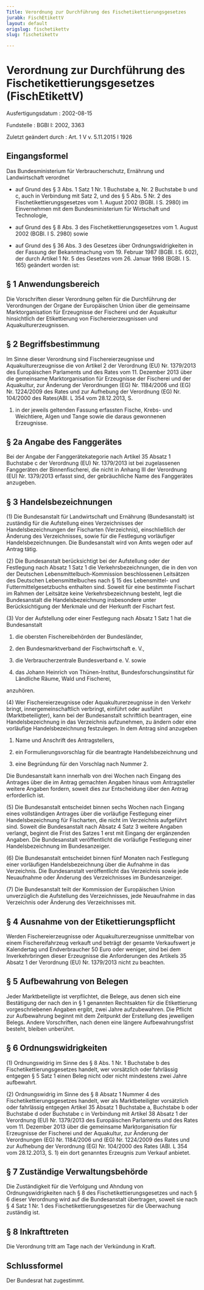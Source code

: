 ```yaml
---
Title: Verordnung zur Durchführung des Fischetikettierungsgesetzes
jurabk: FischEtikettV
layout: default
origslug: fischetikettv
slug: fischetikettv

---
```


# Verordnung zur Durchführung des Fischetikettierungsgesetzes (FischEtikettV)

Ausfertigungsdatum
:   2002-08-15

Fundstelle
:   BGBl I: 2002, 3363

Zuletzt geändert durch
:   Art. 1 V v. 5.11.2015 I 1926


## Eingangsformel

Das Bundesministerium für Verbraucherschutz, Ernährung und
Landwirtschaft verordnet

-   auf Grund des § 3 Abs. 1 Satz 1 Nr. 1 Buchstabe a, Nr. 2 Buchstabe b
    und c, auch in Verbindung mit Satz 2, und des § 5 Abs. 5 Nr. 2 des
    Fischetikettierungsgesetzes vom 1. August 2002 (BGBl. I S. 2980) im
    Einvernehmen mit dem Bundesministerium für Wirtschaft und Technologie,


-   auf Grund des § 8 Abs. 3 des Fischetikettierungsgesetzes vom 1. August
    2002 (BGBl. I S. 2980) sowie


-   auf Grund des § 36 Abs. 3 des Gesetzes über Ordnungswidrigkeiten in
    der Fassung der Bekanntmachung vom 19. Februar 1987 (BGBl. I S. 602),
    der durch Artikel 1 Nr. 5 des Gesetzes vom 26. Januar 1998 (BGBl. I S.
    165) geändert worden ist:





## § 1 Anwendungsbereich

Die Vorschriften dieser Verordnung gelten für die Durchführung der
Verordnungen der Organe der Europäischen Union über die gemeinsame
Marktorganisation für Erzeugnisse der Fischerei und der Aquakultur
hinsichtlich der Etikettierung von Fischereierzeugnissen und
Aquakulturerzeugnissen.


## § 2 Begriffsbestimmung

Im Sinne dieser Verordnung sind Fischereierzeugnisse und
Aquakulturerzeugnisse die von Artikel 2 der Verordnung (EU) Nr.
1379/2013 des Europäischen Parlaments und des Rates vom 11. Dezember
2013 über die gemeinsame Marktorganisation für Erzeugnisse der
Fischerei und der Aquakultur, zur Änderung der Verordnungen (EG) Nr.
1184/2006 und (EG) Nr. 1224/2009 des Rates und zur Aufhebung der
Verordnung (EG) Nr. 104/2000 des Rates(ABl. L 354 vom 28.12.2013, S.
1) in der jeweils geltenden Fassung erfassten Fische, Krebs- und
Weichtiere, Algen und Tange sowie die daraus gewonnenen Erzeugnisse.


## § 2a Angabe des Fanggerätes

Bei der Angabe der Fanggerätekategorie nach Artikel 35 Absatz 1
Buchstabe c der Verordnung (EU) Nr. 1379/2013 ist bei zugelassenen
Fanggeräten der Binnenfischerei, die nicht in Anhang III der
Verordnung (EU) Nr. 1379/2013 erfasst sind, der gebräuchliche Name des
Fanggerätes anzugeben.


## § 3 Handelsbezeichnungen

(1) Die Bundesanstalt für Landwirtschaft und Ernährung (Bundesanstalt)
ist zuständig für die Aufstellung eines Verzeichnisses der
Handelsbezeichnungen der Fischarten (Verzeichnis), einschließlich der
Änderung des Verzeichnisses, sowie für die Festlegung vorläufiger
Handelsbezeichnungen. Die Bundesanstalt wird von Amts wegen oder auf
Antrag tätig.

(2) Die Bundesanstalt berücksichtigt bei der Aufstellung oder der
Festlegung nach Absatz 1 Satz 1 die Verkehrsbezeichnungen, die in den
von der Deutschen Lebensmittelbuch-Kommission beschlossenen Leitsätzen
des Deutschen Lebensmittelbuches nach § 15 des Lebensmittel- und
Futtermittelgesetzbuchs enthalten sind. Soweit für eine bestimmte
Fischart im Rahmen der Leitsätze keine Verkehrsbezeichnung besteht,
legt die Bundesanstalt die Handelsbezeichnung insbesondere unter
Berücksichtigung der Merkmale und der Herkunft der Fischart fest.

(3) Vor der Aufstellung oder einer Festlegung nach Absatz 1 Satz 1 hat
die Bundesanstalt

1.  die obersten Fischereibehörden der Bundesländer,


2.  den Bundesmarktverband der Fischwirtschaft e. V.,


3.  die Verbraucherzentrale Bundesverband e. V. sowie


4.  das Johann Heinrich von Thünen-Institut, Bundesforschungsinstitut für
    Ländliche Räume, Wald und Fischerei,



anzuhören.

(4) Wer Fischereierzeugnisse oder Aquakulturerzeugnisse in den Verkehr
bringt, innergemeinschaftlich verbringt, einführt oder ausführt
(Marktbeteiligter), kann bei der Bundesanstalt schriftlich beantragen,
eine Handelsbezeichnung in das Verzeichnis aufzunehmen, zu ändern oder
eine vorläufige Handelsbezeichnung festzulegen. In dem Antrag sind
anzugeben

1.  Name und Anschrift des Antragstellers,


2.  ein Formulierungsvorschlag für die beantragte Handelsbezeichnung und


3.  eine Begründung für den Vorschlag nach Nummer 2.



Die Bundesanstalt kann innerhalb von drei Wochen nach Eingang des
Antrages über die im Antrag gemachten Angaben hinaus vom Antragsteller
weitere Angaben fordern, soweit dies zur Entscheidung über den Antrag
erforderlich ist.

(5) Die Bundesanstalt entscheidet binnen sechs Wochen nach Eingang
eines vollständigen Antrages über die vorläufige Festlegung einer
Handelsbezeichnung für Fischarten, die nicht im Verzeichnis aufgeführt
sind. Soweit die Bundesanstalt nach Absatz 4 Satz 3 weitere Angaben
verlangt, beginnt die Frist des Satzes 1 erst mit Eingang der
ergänzenden Angaben. Die Bundesanstalt veröffentlicht die vorläufige
Festlegung einer Handelsbezeichnung im Bundesanzeiger.

(6) Die Bundesanstalt entscheidet binnen fünf Monaten nach Festlegung
einer vorläufigen Handelsbezeichnung über die Aufnahme in das
Verzeichnis. Die Bundesanstalt veröffentlicht das Verzeichnis sowie
jede Neuaufnahme oder Änderung des Verzeichnisses im Bundesanzeiger.

(7) Die Bundesanstalt teilt der Kommission der Europäischen Union
unverzüglich die Aufstellung des Verzeichnisses, jede Neuaufnahme in
das Verzeichnis oder Änderung des Verzeichnisses mit.


## § 4 Ausnahme von der Etikettierungspflicht

Werden Fischereierzeugnisse oder Aquakulturerzeugnisse unmittelbar von
einem Fischereifahrzeug verkauft und beträgt der gesamte Verkaufswert
je Kalendertag und Endverbraucher 50 Euro oder weniger, sind bei dem
Inverkehrbringen dieser Erzeugnisse die Anforderungen des Artikels 35
Absatz 1 der Verordnung (EU) Nr. 1379/2013 nicht zu beachten.


## § 5 Aufbewahrung von Belegen

Jeder Marktbeteiligte ist verpflichtet, die Belege, aus denen sich
eine Bestätigung der nach den in § 1 genannten Rechtsakten für die
Etikettierung vorgeschriebenen Angaben ergibt, zwei Jahre
aufzubewahren. Die Pflicht zur Aufbewahrung beginnt mit dem Zeitpunkt
der Erstellung des jeweiligen Belegs. Andere Vorschriften, nach denen
eine längere Aufbewahrungsfrist besteht, bleiben unberührt.


## § 6 Ordnungswidrigkeiten

(1) Ordnungswidrig im Sinne des § 8 Abs. 1 Nr. 1 Buchstabe b des
Fischetikettierungsgesetzes handelt, wer vorsätzlich oder fahrlässig
entgegen § 5 Satz 1 einen Beleg nicht oder nicht mindestens zwei Jahre
aufbewahrt.

(2) Ordnungswidrig im Sinne des § 8 Absatz 1 Nummer 4 des
Fischetikettierungsgesetzes handelt, wer als Marktbeteiligter
vorsätzlich oder fahrlässig entgegen Artikel 35 Absatz 1 Buchstabe a,
Buchstabe b oder Buchstabe d oder Buchstabe c in Verbindung mit
Artikel 38 Absatz 1 der Verordnung (EU) Nr. 1379/2013 des Europäischen
Parlaments und des Rates vom 11. Dezember 2013 über die gemeinsame
Marktorganisation für Erzeugnisse der Fischerei und der Aquakultur,
zur Änderung der Verordnungen (EG) Nr. 1184/2006 und (EG) Nr.
1224/2009 des Rates und zur Aufhebung der Verordnung (EG) Nr. 104/2000
des Rates (ABl. L 354 vom 28.12.2013, S. 1) ein dort genanntes
Erzeugnis zum Verkauf anbietet.


## § 7 Zuständige Verwaltungsbehörde

Die Zuständigkeit für die Verfolgung und Ahndung von
Ordnungswidrigkeiten nach § 8 des Fischetikettierungsgesetzes und nach
§ 6 dieser Verordnung wird auf die Bundesanstalt übertragen, soweit
sie nach § 4 Satz 1 Nr. 1 des Fischetikettierungsgesetzes für die
Überwachung zuständig ist.


## § 8 Inkrafttreten

Die Verordnung tritt am Tage nach der Verkündung in Kraft.


## Schlussformel

Der Bundesrat hat zugestimmt.


